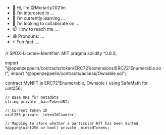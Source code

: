 - 👋 Hi, I’m @Moriarty2021m
- 👀 I’m interested in ...
- 🌱 I’m currently learning ...
- 💞️ I’m looking to collaborate on ...
- 📫 How to reach me ...
- 😄 Pronouns: ...
- ⚡ Fun fact: ...

<!---
Moriarty2021m/Moriarty2021m is a ✨ special ✨ repository because its `README.md` (this file) appears on your GitHub profile.
You can click the Preview link to take a look at your changes.
--->
// SPDX-License-Identifier: MIT
pragma solidity ^0.8.0;

import "@openzeppelin/contracts/token/ERC721/extensions/ERC721Enumerable.sol";
import "@openzeppelin/contracts/access/Ownable.sol";

contract MyNFT is ERC721Enumerable, Ownable {
    using SafeMath for uint256;

    // Base URI for metadata
    string private _baseTokenURI;

    // Current token ID
    uint256 private _tokenIdCounter;

    // Mapping to store whether a particular NFT has been minted
    mapping(uint256 => bool) private _mintedTokens;











































    
